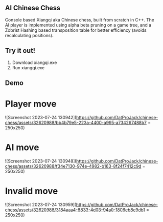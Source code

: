 ## AI Chinese Chess
Console based Xiangqi aka Chinese chess, built from scratch in C++.
The AI player is implemented using alpha beta pruning on a game tree, and a Zobrist Hashing based transposition table for better efficiency (avoids recalculating positions).
## Try it out!
1. Download xiangqi.exe
2. Run xiangqi.exe
## Demo
# Player move
![Screenshot 2023-07-24 130942](https://github.com/DatProJack/chinese-chess/assets/32620988/bb4b79e5-223a-4400-a995-a734267488b7 = 250x250)
# AI move
![Screenshot 2023-07-24 130948](https://github.com/DatProJack/chinese-chess/assets/32620988/f34e7130-974e-4982-b163-8f24f7412c9d = 250x250)
# Invalid move
![Screenshot 2023-07-24 130959](https://github.com/DatProJack/chinese-chess/assets/32620988/3184aaa4-8833-4d03-94a0-1806eb8e9db1 = 250x250)
